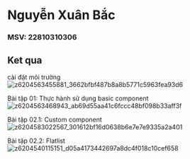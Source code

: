 # Nguyễn Xuân Bắc
### MSV: 22810310306
## Ket qua

cài đặt môi trường
![z6204563455881_3662bfbf487b8a8b5771c5963fea93d6](https://github.com/user-attachments/assets/444dbb3a-f392-41cd-ac61-dd57721afab0)

Bài tập 01: Thực hành sử dụng basic component
![z6204563468943_ab69d55aa41c6fccc48bf098b33aff3f](https://github.com/user-attachments/assets/e905a27a-3291-447c-8b01-62c227017017)

Bài tập 02.1: Custom component
![z6204583022567_301612bf16d0638b6e7e7e9335a2a401](https://github.com/user-attachments/assets/f1053c38-6f86-41de-aa91-9757ba2d1a4e)

Bài tập 02.2: Flatlist
![z6204540115151_d05a4173442697a8dc4f018c10cef658](https://github.com/user-attachments/assets/b8540ee6-e1c5-49a8-909c-c7a77384e049)




